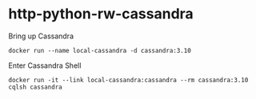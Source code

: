 # http-python-rw-cassandra

Bring up Cassandra

```
docker run --name local-cassandra -d cassandra:3.10
```

Enter Cassandra Shell

```
docker run -it --link local-cassandra:cassandra --rm cassandra:3.10 cqlsh cassandra
```
